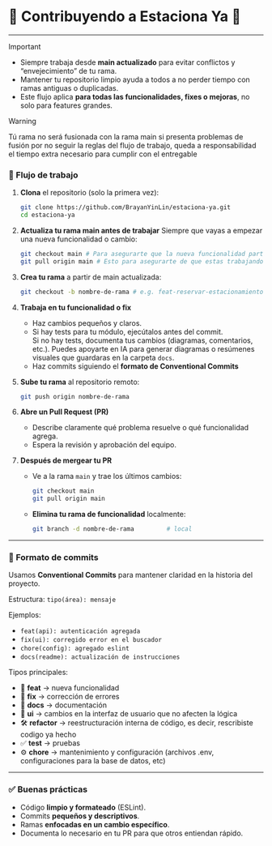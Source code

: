 # 🚗 Contribuyendo a **Estaciona Ya** 🚗

---

>[!important]
>- Siempre trabaja desde **main actualizado** para evitar conflictos y “envejecimiento” de tu rama.
>- Mantener tu repositorio limpio ayuda a todos a no perder tiempo con ramas antiguas o duplicadas.
>- Este flujo aplica **para todas las funcionalidades, fixes o mejoras**, no solo para features grandes.

>[!warning]
>Tú rama no será fusionada con la rama main si presenta problemas de fusión por no seguir la reglas del flujo de trabajo, queda a responsabilidad el tiempo extra necesario para cumplir con el entregable

### 🔧 Flujo de trabajo

1. **Clona** el repositorio (solo la primera vez):

   ```bash
   git clone https://github.com/BrayanYinLin/estaciona-ya.git
   cd estaciona-ya
   ```

2. **Actualiza tu rama main antes de trabajar**
   Siempre que vayas a empezar una nueva funcionalidad o cambio:

   ```bash
   git checkout main # Para asegurarte que la nueva funcionalidad parte de main
   git pull origin main # Esto para asegurarte de que estas trabajando sobre los cambios más recientes
   ```

3. **Crea tu rama** a partir de main actualizada:

   ```bash
   git checkout -b nombre-de-rama # e.g. feat-reservar-estacionamiento, fix-fechas-reserva, etc.
   ```

4. **Trabaja en tu funcionalidad o fix**
   - Haz cambios pequeños y claros.
   - Si hay tests para tu módulo, ejecútalos antes del commit.  
     Si no hay tests, documenta tus cambios (diagramas, comentarios, etc.). Puedes apoyarte en IA para generar diagramas o resúmenes visuales que guardaras en la carpeta `docs`.
   - Haz commits siguiendo el **formato de Conventional Commits**

5. **Sube tu rama** al repositorio remoto:

   ```bash
   git push origin nombre-de-rama
   ```

6. **Abre un Pull Request (PR)**
   - Describe claramente qué problema resuelve o qué funcionalidad agrega.
   - Espera la revisión y aprobación del equipo.

7. **Después de mergear tu PR**
   - Ve a la rama `main` y trae los últimos cambios:

     ```bash
     git checkout main
     git pull origin main
     ```

   - **Elimina tu rama de funcionalidad** localmente:

     ```bash
     git branch -d nombre-de-rama         # local
     ```

---

### 📝 Formato de commits

Usamos **Conventional Commits** para mantener claridad en la historia del proyecto.

Estructura:
`tipo(área): mensaje`

Ejemplos:

- `feat(api): autenticación agregada`
- `fix(ui): corregido error en el buscador`
- `chore(config): agregado eslint`
- `docs(readme): actualización de instrucciones`

Tipos principales:

- 🚀 **feat** → nueva funcionalidad
- 🐞 **fix** → corrección de errores
- 📖 **docs** → documentación
- 🎨 **ui** → cambios en la interfaz de usuario que no afecten la lógica
- 🛠 **refactor** → reestructuración interna de código, es decir, rescribiste codigo ya hecho
- ✅ **test** → pruebas
- ⚙️ **chore** → mantenimiento y configuración (archivos .env, configuraciones para la base de datos, etc)

---

### ✅ Buenas prácticas

- Código **limpio y formateado** (ESLint).
- Commits **pequeños y descriptivos**.
- Ramas **enfocadas en un cambio específico**.
- Documenta lo necesario en tu PR para que otros entiendan rápido.
